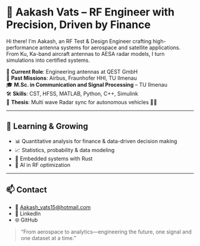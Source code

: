 # 🚀 Aakash Vats – RF Engineer with Precision, Driven by Finance

Hi there! I'm Aakash, an RF Test & Design Engineer crafting high-performance antenna systems for aerospace and satellite applications. From Ku, Ka-band aircraft antennas to AESA radar models, I turn simulations into certified systems.

🔧 **Current Role**: Engineering antennas at QEST GmbH  
📡 **Past Missions**: Airbus, Fraunhofer HHI, TU Ilmenau  
🎓 **M.Sc. in Communication and Signal Processing** – TU Ilmenau  
🛠️ **Skills**: CST, HFSS, MATLAB, Python, C++, Simulink  
📘 **Thesis**: Multi wave Radar sync for autonomous vehicles 🚗📡

---

## 🌱 Learning & Growing
- 📊 Quantitative analysis for finance & data-driven decision making   
- 📈 Statistics, probability & data modeling  
- 🧠 Embedded systems with Rust  
- 🤖 AI in RF optimization

---


## 📫 Contact

- 📧 Aakash_vats15@hotmail.com  
- 📘 LinkedIn  
- 🌐 GitHub

> “From aerospace to analytics—engineering the future, one signal and one dataset at a time.”
